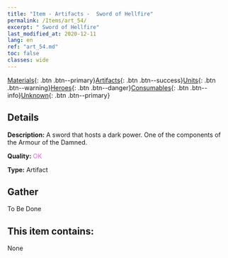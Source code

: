 ```yaml
---
title: "Item - Artifacts -  Sword of Hellfire"
permalink: /Items/art_54/
excerpt: " Sword of Hellfire"
last_modified_at: 2020-12-11
lang: en
ref: "art_54.md"
toc: false
classes: wide
---
```

 [Materials](/Items/){: .btn .btn--primary}[Artifacts](/Items/Artifacts/){: .btn .btn--success}[Units](/Items/Units/){: .btn .btn--warning}[Heroes](/Items/Heroes/){: .btn .btn--danger}[Consumables](/Items/Consumables/){: .btn .btn--info}[Unknown](/Items/Unknown/){: .btn .btn--primary}

## Details
 **Description:** A sword that hosts a dark power. One of the components of the Armour of the Damned.

 **Quality:** <span style="color: #DA70D6">OK</span>

 **Type:** Artifact

## Gather

  To Be Done

## This item contains:

  None

